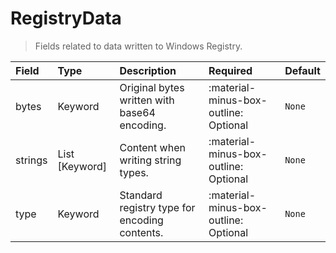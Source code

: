 [comment]: # (AUTOGENERATED MARKDOWN CONTENT)
# RegistryData
> Fields related to data written to Windows Registry.

| Field | Type | Description | Required | Default |
| :--- | :--- | :--- | :--- | :--- |
| bytes | Keyword | Original bytes written with base64 encoding. | :material-minus-box-outline: Optional | `None` |
| strings | List [Keyword] | Content when writing string types. | :material-minus-box-outline: Optional | `None` |
| type | Keyword | Standard registry type for encoding contents. | :material-minus-box-outline: Optional | `None` |